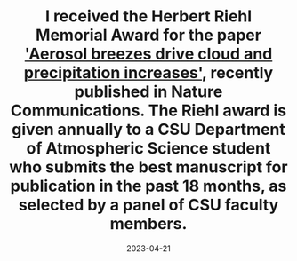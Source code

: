 ---
layout: post
title:  "I received the Herbert Riehl Memorial Award for the paper <a href='https://doi.org/10.1038/s41467-023-37722-3'>'Aerosol breezes drive cloud and precipitation increases'</a>, recently published in Nature Communications. The Riehl award is given annually to a CSU Department of Atmospheric Science student who submits the best manuscript for publication in the past 18 months, as selected by a panel of CSU faculty members."
date:   2023-04-21
categories: jekyll update
---